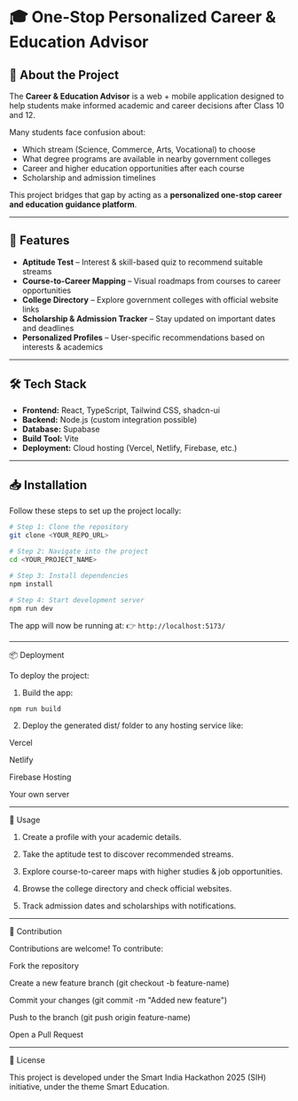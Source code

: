 
# 🎓 One-Stop Personalized Career & Education Advisor  

## 📌 About the Project  
The **Career & Education Advisor** is a web + mobile application designed to help students make informed academic and career decisions after Class 10 and 12.  

Many students face confusion about:  
- Which stream (Science, Commerce, Arts, Vocational) to choose  
- What degree programs are available in nearby government colleges  
- Career and higher education opportunities after each course  
- Scholarship and admission timelines  

This project bridges that gap by acting as a **personalized one-stop career and education guidance platform**.  

---

## 🚀 Features  
- **Aptitude Test** – Interest & skill-based quiz to recommend suitable streams  
- **Course-to-Career Mapping** – Visual roadmaps from courses to career opportunities  
- **College Directory** – Explore government colleges with official website links  
- **Scholarship & Admission Tracker** – Stay updated on important dates and deadlines  
- **Personalized Profiles** – User-specific recommendations based on interests & academics  

---

## 🛠️ Tech Stack  
- **Frontend:** React, TypeScript, Tailwind CSS, shadcn-ui  
- **Backend:** Node.js  (custom integration possible)  
- **Database:**  Supabase 
- **Build Tool:** Vite  
- **Deployment:** Cloud hosting (Vercel, Netlify, Firebase, etc.)  

---

## 📥 Installation  

Follow these steps to set up the project locally:  

```sh
# Step 1: Clone the repository
git clone <YOUR_REPO_URL>

# Step 2: Navigate into the project
cd <YOUR_PROJECT_NAME>

# Step 3: Install dependencies
npm install

# Step 4: Start development server
npm run dev
```

The app will now be running at:
👉 ```http://localhost:5173/```


---

📦 Deployment

To deploy the project:

1. Build the app:

```npm run build```


2. Deploy the generated dist/ folder to any hosting service like:

Vercel

Netlify

Firebase Hosting

Your own server





---

🎯 Usage

1. Create a profile with your academic details.


2. Take the aptitude test to discover recommended streams.


3. Explore course-to-career maps with higher studies & job opportunities.


4. Browse the college directory and check official websites.


5. Track admission dates and scholarships with notifications.




---

🤝 Contribution

Contributions are welcome! To contribute:

Fork the repository

Create a new feature branch (git checkout -b feature-name)

Commit your changes (git commit -m "Added new feature")

Push to the branch (git push origin feature-name)

Open a Pull Request



---

📄 License

This project is developed under the Smart India Hackathon 2025 (SIH) initiative, under the theme Smart Education.


